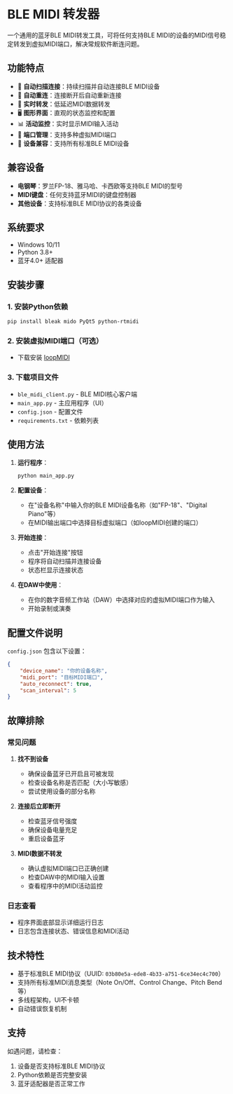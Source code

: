# BLE MIDI 转发器

一个通用的蓝牙BLE MIDI转发工具，可将任何支持BLE MIDI的设备的MIDI信号稳定转发到虚拟MIDI端口，解决常规软件断连问题。

## 功能特点

- 🔄 **自动扫描连接**：持续扫描并自动连接BLE MIDI设备
- 🔁 **自动重连**：连接断开后自动重新连接
- 🎹 **实时转发**：低延迟MIDI数据转发
- 🖥️ **图形界面**：直观的状态监控和配置
- 📊 **活动监控**：实时显示MIDI输入活动
- 🔧 **端口管理**：支持多种虚拟MIDI端口
- 🎯 **设备兼容**：支持所有标准BLE MIDI设备

## 兼容设备

- **电钢琴**：罗兰FP-18、雅马哈、卡西欧等支持BLE MIDI的型号
- **MIDI键盘**：任何支持蓝牙MIDI的键盘控制器
- **其他设备**：支持标准BLE MIDI协议的各类设备

## 系统要求

- Windows 10/11
- Python 3.8+
- 蓝牙4.0+ 适配器

## 安装步骤

### 1. 安装Python依赖
```bash
pip install bleak mido PyQt5 python-rtmidi
```

### 2. 安装虚拟MIDI端口（可选）
- 下载安装 [loopMIDI](https://www.tobias-erichsen.de/software/loopmidi.html)

### 3. 下载项目文件
- `ble_midi_client.py` - BLE MIDI核心客户端
- `main_app.py` - 主应用程序（UI）
- `config.json` - 配置文件
- `requirements.txt` - 依赖列表

## 使用方法

1. **运行程序**：
   ```bash
   python main_app.py
   ```

2. **配置设备**：
   - 在"设备名称"中输入你的BLE MIDI设备名称（如"FP-18"、"Digital Piano"等）
   - 在MIDI输出端口中选择目标虚拟端口（如loopMIDI创建的端口）

3. **开始连接**：
   - 点击"开始连接"按钮
   - 程序将自动扫描并连接设备
   - 状态栏显示连接状态

4. **在DAW中使用**：
   - 在你的数字音频工作站（DAW）中选择对应的虚拟MIDI端口作为输入
   - 开始录制或演奏

## 配置文件说明

`config.json` 包含以下设置：
```json
{
    "device_name": "你的设备名称",
    "midi_port": "目标MIDI端口",
    "auto_reconnect": true,
    "scan_interval": 5
}
```

## 故障排除

### 常见问题

1. **找不到设备**
   - 确保设备蓝牙已开启且可被发现
   - 检查设备名称是否匹配（大小写敏感）
   - 尝试使用设备的部分名称

2. **连接后立即断开**
   - 检查蓝牙信号强度
   - 确保设备电量充足
   - 重启设备蓝牙

3. **MIDI数据不转发**
   - 确认虚拟MIDI端口已正确创建
   - 检查DAW中的MIDI输入设置
   - 查看程序中的MIDI活动监控

### 日志查看
- 程序界面底部显示详细运行日志
- 日志包含连接状态、错误信息和MIDI活动

## 技术特性

- 基于标准BLE MIDI协议（UUID: `03b80e5a-ede8-4b33-a751-6ce34ec4c700`）
- 支持所有标准MIDI消息类型（Note On/Off、Control Change、Pitch Bend等）
- 多线程架构，UI不卡顿
- 自动错误恢复机制


## 支持

如遇问题，请检查：
1. 设备是否支持标准BLE MIDI协议
2. Python依赖是否完整安装
3. 蓝牙适配器是否正常工作
```
